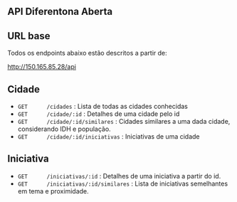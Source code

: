 API Diferentona Aberta
----------------

## URL base

Todos os endpoints abaixo estão descritos a partir de:

http://150.165.85.28/api

## Cidade

* `GET      /cidades` : Lista de todas as cidades conhecidas   
* `GET      /cidade/:id` : Detalhes de uma cidade pelo id   
* `GET      /cidade/:id/similares` : Cidades similares a uma dada cidade, considerando IDH e população.   
* `GET      /cidade/:id/iniciativas` : Iniciativas de uma cidade   

## Iniciativa

* `GET      /iniciativas/:id` : Detalhes de uma iniciativa a partir do id.
* `GET      /iniciativas/:id/similares` : Lista de iniciativas semelhantes em tema e proximidade.
